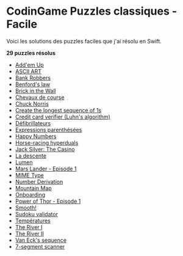 # CodinGame Puzzles classiques - Facile

Voici les solutions des puzzles faciles que j'ai résolu en Swift.

**29 puzzles résolus**
- [Add'em Up](https://github.com/Kous92/CodinGame-Swift-FR-/tree/main/Puzzles%20classiques/Facile/Add%27em%20Up)
- [ASCII ART](https://github.com/Kous92/CodinGame-Swift-FR-/tree/main/Puzzles%20classiques/Facile/ASCII%20ART)
- [Bank Robbers](https://github.com/Kous92/CodinGame-Swift-FR-/tree/main/Puzzles%20classiques/Facile/Bank%20Robbers)
- [Benford's law](https://github.com/Kous92/CodinGame-Swift-FR-/tree/main/Puzzles%20classiques/Facile/Benford%27s%20law)
- [Brick in the Wall](https://github.com/Kous92/CodinGame-Swift-FR-/tree/main/Puzzles%20classiques/Facile/Brick%20in%20the%20Wall)
- [Chevaux de course](https://github.com/Kous92/CodinGame-Swift-FR-/tree/main/Puzzles%20classiques/Facile/Chevaux%20de%20course)
- [Chuck Norris](https://github.com/Kous92/CodinGame-Swift-FR-/blob/main/Puzzles%20classiques/Facile/Chuck%20Norris)
- [Create the longest sequence of 1s](https://github.com/Kous92/CodinGame-Swift-FR-/tree/main/Puzzles%20classiques/Facile/Create%20the%20longest%20sequence%20of%201s)
- [Credit card verifier (Luhn's algorithm)](https://github.com/Kous92/CodinGame-Swift-FR-/tree/main/Puzzles%20classiques/Facile/Credit%20card%20verifier%20(Luhn's%20algorithm))
- [Défibrillateurs](https://github.com/Kous92/CodinGame-Swift-FR-/tree/main/Puzzles%20classiques/Facile/D%C3%A9fibrillateurs)
- [Expressions parenthésées](https://github.com/Kous92/CodinGame-Swift-FR-/tree/main/Puzzles%20classiques/Facile/Expressions%20parenth%C3%A9s%C3%A9es)
- [Happy Numbers](https://github.com/Kous92/CodinGame-Swift-FR-/blob/main/Puzzles%20classiques/Facile/Happy%20Numbers)
- [Horse-racing hyperduals](https://github.com/Kous92/CodinGame-Swift-FR-/tree/main/Puzzles%20classiques/Facile/Horse-racing%20Hyperduals)
- [Jack Silver: The Casino](https://github.com/Kous92/CodinGame-Swift-FR-/tree/main/Puzzles%20classiques/Facile/Jack%20Silver%3A%20The%20Casino)
- [La descente](https://github.com/Kous92/CodinGame-Swift-FR-/tree/main/Puzzles%20classiques/Facile/La%20descente)
- [Lumen](https://github.com/Kous92/CodinGame-Swift-FR-/tree/main/Puzzles%20classiques/Facile/Lumen)
- [Mars Lander - Episode 1](https://github.com/Kous92/CodinGame-Swift-FR-/tree/main/Puzzles%20classiques/Facile/Mars%20Lander%20-%20Episode%201)
- [MIME Type](https://github.com/Kous92/CodinGame-Swift-FR-/tree/main/Puzzles%20classiques/Facile/MIME%20Type)
- [Number Derivation](https://github.com/Kous92/CodinGame-Swift-FR-/blob/main/Puzzles%20classiques/Facile/Number%20Derivation)
- [Mountain Map](https://github.com/Kous92/CodinGame-Swift-FR-/blob/main/Puzzles%20classiques/Facile/Mountain%20Map)
- [Onboarding](https://github.com/Kous92/CodinGame-Swift-FR-/tree/main/Puzzles%20classiques/Facile/Onboarding)
- [Power of Thor - Episode 1](https://github.com/Kous92/CodinGame-Swift-FR-/tree/main/Puzzles%20classiques/Facile/Power%20of%20Thor%20-%20Episode%201)
- [Smooth!](https://github.com/Kous92/CodinGame-Swift-FR-/tree/main/Puzzles%20classiques/Facile/Smooth!)
- [Sudoku validator](https://github.com/Kous92/CodinGame-Swift-FR-/blob/main/Puzzles%20classiques/Facile/Sudoku%20Validator)
- [Températures](https://github.com/Kous92/CodinGame-Swift-FR-/tree/main/Puzzles%20classiques/Facile/Temp%C3%A9ratures)
- [The River I](https://github.com/Kous92/CodinGame-Swift-FR-/blob/main/Puzzles%20classiques/Facile/The%20River%20I)
- [The River II](https://github.com/Kous92/CodinGame-Swift-FR-/blob/main/Puzzles%20classiques/Facile/The%20River%20II)
- [Van Eck's sequence](https://github.com/Kous92/CodinGame-Swift-FR-/tree/main/Puzzles%20classiques/Facile/Van%20Eck%27s%20sequence)
- [7-segment scanner](https://github.com/Kous92/CodinGame-Swift-FR-/tree/main/Puzzles%20classiques/Facile/7-segment%20scanner)